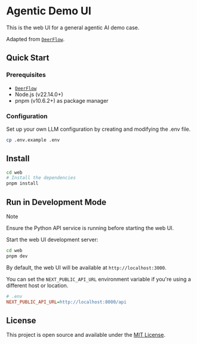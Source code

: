 # Agentic Demo UI

This is the web UI for a general agentic AI demo case.

Adapted from [`DeerFlow`](https://github.com/bytedance/deer-flow).

## Quick Start

### Prerequisites

- [`DeerFlow`](https://github.com/bytedance/deer-flow)
- Node.js (v22.14.0+)
- pnpm (v10.6.2+) as package manager

### Configuration

Set up your own LLM configuration by creating and modifying the .env file.

```bash
cp .env.example .env
```

## Install
```bash
cd web
# Install the dependencies
pnpm install
```

## Run in Development Mode

> [!NOTE]
> Ensure the Python API service is running before starting the web UI.

Start the web UI development server:

```bash
cd web
pnpm dev
```

By default, the web UI will be available at `http://localhost:3000`.

You can set the `NEXT_PUBLIC_API_URL` environment variable if you're using a different host or location.

```ini
# .env
NEXT_PUBLIC_API_URL=http://localhost:8000/api
```

## License

This project is open source and available under the [MIT License](../LICENSE).
